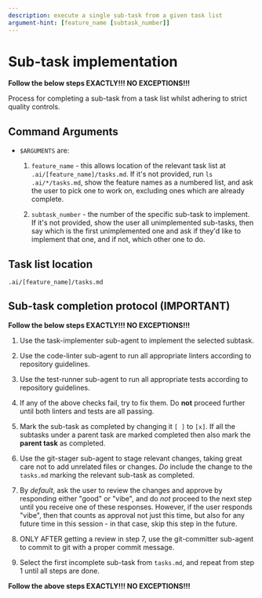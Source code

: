 ```yaml
---
description: execute a single sub-task from a given task list
argument-hint: [feature_name [subtask_number]]
---
```

# Sub-task implementation

**Follow the below steps EXACTLY!!! NO EXCEPTIONS!!!**

Process for completing a sub-task from a task list whilst
adhering to strict quality controls.

## Command Arguments

- `$ARGUMENTS` are:
  1. `feature_name` - this allows location of the relevant task list
     at `.ai/[feature_name]/tasks.md`.  If it's not provided, run `ls
     .ai/*/tasks.md`, show the feature names as a numbered list, and
     ask the user to pick one to work on, excluding ones which are
     already complete.

  2. `subtask_number` - the number of the specific sub-task to
     implement.  If it's not provided, show the user all unimplemented
     sub-tasks, then say which is the first unimplemented one and ask
     if they'd like to implement that one, and if not, which other one
     to do.

## Task list location

`.ai/[feature_name]/tasks.md`

## Sub-task completion protocol (IMPORTANT)

**Follow the below steps EXACTLY!!! NO EXCEPTIONS!!!**

1. Use the task-implementer sub-agent to implement the selected
   subtask.

2. Use the code-linter sub-agent to run all appropriate linters
   according to repository guidelines.

3. Use the test-runner sub-agent to run all appropriate tests
   according to repository guidelines.

4. If any of the above checks fail, try to fix them.  Do **not**
   proceed further until both linters and tests are all passing.

5. Mark the sub-task as completed by changing it `[ ]` to `[x]`.  If
   all the subtasks under a parent task are marked completed then
   also mark the **parent task** as completed.

6. Use the git-stager sub-agent to stage relevant changes,
   taking great care not to add unrelated files or changes.  *Do*
   include the change to the `tasks.md` marking the relevant sub-task
   as completed.

7. By *default*, ask the user to review the changes and approve by
   responding either "good" or "vibe", and do *not* proceed to the
   next step until you receive one of these responses.  However, if
   the user responds "vibe", then that counts as approval not just
   this time, but also for any future time in this session - in that
   case, skip this step in the future.

8. ONLY AFTER getting a review in step 7, use the git-committer
   sub-agent to commit to git with a proper commit message.

9. Select the first incomplete sub-task from `tasks.md`, and repeat
   from step 1 until all steps are done.

**Follow the above steps EXACTLY!!! NO EXCEPTIONS!!!**
